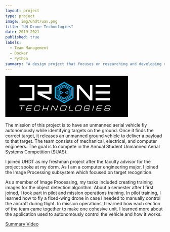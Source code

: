 ```yaml
---
layout: project
type: project
image: img/uhdt/uav.png
title: "UH Drone Technologies"
date: 2019-2021
published: true
labels:
  - Team Management
  - Docker
  - Python
summary: "A design project that focuses on researching and developing drone technologies."
---
```


<div class="text-center p-4">
  <img class="img-fluid" src="../img/uhdt/uhdtlogo.png">
</div>

The mission of this project is to have an unmanned aerial vehicle fly autonomously while identifying targets on the ground. Once it finds the correct target, it releases an unmanned ground vehicle to deliver a payload to that target. The team consists of mechanical, electrical, and computer engineers. The goal is to compete in the Annual Student Unmanned Aerial Systems Competition (SUAS). 

I joined UHDT as my freshman project after the faculty advisor for the project spoke at my dorm. As I am a computer engineering major, I joined the Image Processing subsystem which focused on target recognition. 

As a member of Image Processing, my tasks included creating training images for the object detection algorithm. About a semester after I first joined, I took part in pilot and mission operations training. In pilot training, I learned how to fly a fixed-wing drone in case I needed to manually control the aircraft during flight. In mission operations, I learned how each section of the team came together to make one cohesive unit. I learned more about the application used to autonomously control the vehicle and how it works.

[Summary Video](https://youtu.be/oxSvIZsWEM8)
